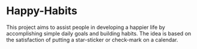 # Happy-Habits
This project aims to assist people in developing a happier life by accomplishing simple daily goals and building habits. The idea is based on the satisfaction of putting a star-sticker or check-mark on a calendar.
